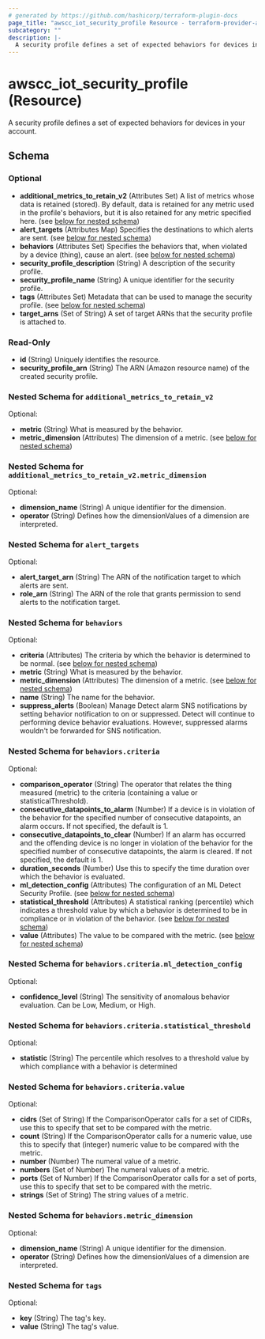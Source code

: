```yaml
---
# generated by https://github.com/hashicorp/terraform-plugin-docs
page_title: "awscc_iot_security_profile Resource - terraform-provider-awscc"
subcategory: ""
description: |-
  A security profile defines a set of expected behaviors for devices in your account.
---
```


# awscc_iot_security_profile (Resource)

A security profile defines a set of expected behaviors for devices in your account.



<!-- schema generated by tfplugindocs -->
## Schema

### Optional

- **additional_metrics_to_retain_v2** (Attributes Set) A list of metrics whose data is retained (stored). By default, data is retained for any metric used in the profile's behaviors, but it is also retained for any metric specified here. (see [below for nested schema](#nestedatt--additional_metrics_to_retain_v2))
- **alert_targets** (Attributes Map) Specifies the destinations to which alerts are sent. (see [below for nested schema](#nestedatt--alert_targets))
- **behaviors** (Attributes Set) Specifies the behaviors that, when violated by a device (thing), cause an alert. (see [below for nested schema](#nestedatt--behaviors))
- **security_profile_description** (String) A description of the security profile.
- **security_profile_name** (String) A unique identifier for the security profile.
- **tags** (Attributes Set) Metadata that can be used to manage the security profile. (see [below for nested schema](#nestedatt--tags))
- **target_arns** (Set of String) A set of target ARNs that the security profile is attached to.

### Read-Only

- **id** (String) Uniquely identifies the resource.
- **security_profile_arn** (String) The ARN (Amazon resource name) of the created security profile.

<a id="nestedatt--additional_metrics_to_retain_v2"></a>
### Nested Schema for `additional_metrics_to_retain_v2`

Optional:

- **metric** (String) What is measured by the behavior.
- **metric_dimension** (Attributes) The dimension of a metric. (see [below for nested schema](#nestedatt--additional_metrics_to_retain_v2--metric_dimension))

<a id="nestedatt--additional_metrics_to_retain_v2--metric_dimension"></a>
### Nested Schema for `additional_metrics_to_retain_v2.metric_dimension`

Optional:

- **dimension_name** (String) A unique identifier for the dimension.
- **operator** (String) Defines how the dimensionValues of a dimension are interpreted.



<a id="nestedatt--alert_targets"></a>
### Nested Schema for `alert_targets`

Optional:

- **alert_target_arn** (String) The ARN of the notification target to which alerts are sent.
- **role_arn** (String) The ARN of the role that grants permission to send alerts to the notification target.


<a id="nestedatt--behaviors"></a>
### Nested Schema for `behaviors`

Optional:

- **criteria** (Attributes) The criteria by which the behavior is determined to be normal. (see [below for nested schema](#nestedatt--behaviors--criteria))
- **metric** (String) What is measured by the behavior.
- **metric_dimension** (Attributes) The dimension of a metric. (see [below for nested schema](#nestedatt--behaviors--metric_dimension))
- **name** (String) The name for the behavior.
- **suppress_alerts** (Boolean) Manage Detect alarm SNS notifications by setting behavior notification to on or suppressed. Detect will continue to performing device behavior evaluations. However, suppressed alarms wouldn't be forwarded for SNS notification.

<a id="nestedatt--behaviors--criteria"></a>
### Nested Schema for `behaviors.criteria`

Optional:

- **comparison_operator** (String) The operator that relates the thing measured (metric) to the criteria (containing a value or statisticalThreshold).
- **consecutive_datapoints_to_alarm** (Number) If a device is in violation of the behavior for the specified number of consecutive datapoints, an alarm occurs. If not specified, the default is 1.
- **consecutive_datapoints_to_clear** (Number) If an alarm has occurred and the offending device is no longer in violation of the behavior for the specified number of consecutive datapoints, the alarm is cleared. If not specified, the default is 1.
- **duration_seconds** (Number) Use this to specify the time duration over which the behavior is evaluated.
- **ml_detection_config** (Attributes) The configuration of an ML Detect Security Profile. (see [below for nested schema](#nestedatt--behaviors--criteria--ml_detection_config))
- **statistical_threshold** (Attributes) A statistical ranking (percentile) which indicates a threshold value by which a behavior is determined to be in compliance or in violation of the behavior. (see [below for nested schema](#nestedatt--behaviors--criteria--statistical_threshold))
- **value** (Attributes) The value to be compared with the metric. (see [below for nested schema](#nestedatt--behaviors--criteria--value))

<a id="nestedatt--behaviors--criteria--ml_detection_config"></a>
### Nested Schema for `behaviors.criteria.ml_detection_config`

Optional:

- **confidence_level** (String) The sensitivity of anomalous behavior evaluation. Can be Low, Medium, or High.


<a id="nestedatt--behaviors--criteria--statistical_threshold"></a>
### Nested Schema for `behaviors.criteria.statistical_threshold`

Optional:

- **statistic** (String) The percentile which resolves to a threshold value by which compliance with a behavior is determined


<a id="nestedatt--behaviors--criteria--value"></a>
### Nested Schema for `behaviors.criteria.value`

Optional:

- **cidrs** (Set of String) If the ComparisonOperator calls for a set of CIDRs, use this to specify that set to be compared with the metric.
- **count** (String) If the ComparisonOperator calls for a numeric value, use this to specify that (integer) numeric value to be compared with the metric.
- **number** (Number) The numeral value of a metric.
- **numbers** (Set of Number) The numeral values of a metric.
- **ports** (Set of Number) If the ComparisonOperator calls for a set of ports, use this to specify that set to be compared with the metric.
- **strings** (Set of String) The string values of a metric.



<a id="nestedatt--behaviors--metric_dimension"></a>
### Nested Schema for `behaviors.metric_dimension`

Optional:

- **dimension_name** (String) A unique identifier for the dimension.
- **operator** (String) Defines how the dimensionValues of a dimension are interpreted.



<a id="nestedatt--tags"></a>
### Nested Schema for `tags`

Optional:

- **key** (String) The tag's key.
- **value** (String) The tag's value.


